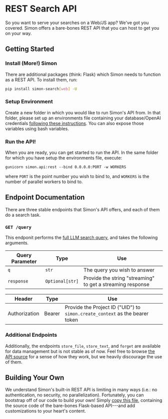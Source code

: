 # REST Search API
So you want to serve your searches on a Web/JS app? We've got you covered. Simon offers a bare-bones REST API that you can host to get you on your way. 

## Getting Started

### Install (More!) Simon
There are additional packages (think: Flask) which Simon needs to function as a REST API. To install them, run:

```bash
pip install simon-search[web] -U
```

### Setup Environment
Create a new folder in which you would like to run Simon's API from. In that folder, please set up an environments file containing your database/OpenAI credentials [following these instructions](../setup/detailed.md#environment-variable-management). You can also expose those variables using bash variables.

### Run the API!
When you are ready, you can get started to run the API. In the same folder for which you have setup the environments file, execute:

```
gunicorn simon.api:rest --bind 0.0.0.0:PORT -w WORKERS
```

where `PORT` is the point number you wish to bind to, and `WORKERS` is the number of parallel workers to bind to.

## Endpoint Documentation
There are three stable endpoints that Simon's API offers, and each of them do a search task.

### `GET /query`
This endponit performs the [full LLM search query](./search.md#full-llm-search-qa), and takes the following arguments.

| Query Parameter | Type            | Use                                                        |
|-----------------|-----------------|------------------------------------------------------------|
| `q`             | `str`           | The query you wish to answer                               |
| `response`      | `Optional[str]` | Provide the string "streaming" to get a streaming response |

| Header        | Type   | Use                                                           |
|---------------|--------|---------------------------------------------------------------|
| Authorization | Bearer | Provide the Project ID ("UID") to `simon.create_context` as the bearer token  |

### Additional Endpoints
Additionally, the endpoints `store_file`, `store_text`, and `forget` are available for data management but is not stable as of now. Feel free to browse [the API source](https://github.com/Shabang-Systems/simon/blob/main/simon/api.py) for a sense of how they work, but we heavily discourage the use of them.

## Building Your Own
We understand Simon's built-in REST API is limiting in many ways (i.e.: no authentication, no security, no parallelization). Fortunately, you can bootstrap off of our code to build your own! Simply [copy this file](https://github.com/Shabang-Systems/simon/blob/main/simon/api.py), containing the source code of the bare-bones Flask-based API---and add customizations to your heart's content.



